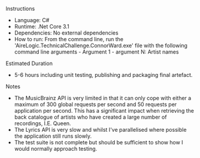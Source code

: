 Instructions
- Language: C#
- Runtime: .Net Core 3.1
- Dependencies: No external dependencies
- How to run: 
	From the command line, run the 'AireLogic.TechnicalChallenge.ConnorWard.exe' file with the following command line arguments
		- Argument 1 - argument N: Artist names
	
Estimated Duration
- 5-6 hours including unit testing, publishing and packaging final artefact.

Notes
- The MusicBrainz API is very limited in that it can only cope with either a maximum of 300 global requests per second and 50 requests per application per second.
	This has a significant impact when retrieving the back catalogue of artists who have created a large number of recordings, I.E. Queen.
- The Lyrics API is very slow and whilst I've parallelised where possible the application still runs slowly.
- The test suite is not complete but should be sufficient to show how I would normally approach testing.